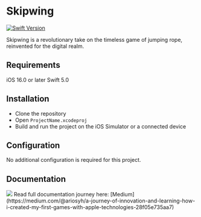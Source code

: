 # Skipwing
[![Swift Version](https://img.shields.io/badge/Swift-5.0-orange.svg)](https://swift.org)

Skipwing is a revolutionary take on the timeless game of jumping rope, reinvented for the digital realm.

## Requirements
iOS 16.0 or later
Swift 5.0

## Installation
- Clone the repository
- Open `ProjectName.xcodeproj`
- Build and run the project on the iOS Simulator or a connected device

## Configuration
No additional configuration is required for this project.

## Documentation
<img src="https://miro.medium.com/v2/resize:fit:444/format:webp/1*fJV4R9IfktAE3nP5ETeDbg.gif"/>
Read full documentation journey here:
[Medium](https://medium.com/@ariosyh/a-journey-of-innovation-and-learning-how-i-created-my-first-games-with-apple-technologies-28f05e735aa7)

